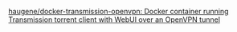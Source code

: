 [haugene/docker-transmission-openvpn: Docker container running Transmission torrent client with WebUI over an OpenVPN tunnel](https://github.com/haugene/docker-transmission-openvpn)